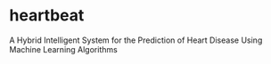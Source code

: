 # heartbeat
A Hybrid Intelligent System for the Prediction of Heart Disease Using Machine Learning Algorithms
